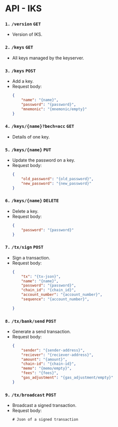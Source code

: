 # API - IKS

### `1.` `/version` `GET`
- Version of IKS.

### `2.` `/keys` `GET`
- All keys managed by the keyserver.

### `3.` `/keys` `POST`
- Add a key.
- Request body:
    ```json
    {
        "name": "{name}",
        "password": "{password}",
        "mnemonic": "{mnemonic/empty}"
    }
    ```

### `4.` `/keys/{name}?bech=acc` `GET`
- Details of one key.

### `5.` `/keys/{name}` `PUT`
- Update the password on a key.
- Request body:
    ```json
    {
        "old_password": "{old_password}",
        "new_password": "{new_password}"
    }
    ```

### `6.` `/keys/{name}` `DELETE`
- Delete a key.
- Request body:
    ```json
    {
        "password": "{password}"
    }
    ```

### `7.` `/tx/sign` `POST`
- Sign a transaction.
- Request body:
    ```json
    {
        "tx": "{tx-json}",
        "name": "{name}",
        "password": "{password}",
        "chain_id": "{chain_id}",
        "account_number": "{account_number}",
        "sequence": "{account_number}",
        
    }
    ```

### `8.` `/tx/bank/send` `POST`
- Generate a send transaction.
- Request body:
    ```json
    {
        "sender": "{sender-address}",
        "reciever": "{reciever-address}",
        "amount": "{amount}",
        "chain-id": "{chain-id}",
        "memo": "{memo/empty}",
        "fees": "{fees}",
        "gas_adjustment": "{gas_adjustment/empty}"
    }
    ```

### `9.` `/tx/broadcast` `POST`
- Broadcast a signed transaction.
- Request body:
    ```
    # Json of a signed transaction
    ```
